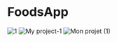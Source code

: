 # FoodsApp






![1](https://user-images.githubusercontent.com/93468048/216777595-bbef8635-4995-49ec-8d24-b1716f2a6f44.png)
![My project-1](https://user-images.githubusercontent.com/93468048/216777598-eed1a648-3139-4e17-8a8b-ff13c24b6569.png)
![Mon projet (1)](https://user-images.githubusercontent.com/93468048/216778019-473b475e-d9b5-4500-9524-3c4c0ec399ad.png)
